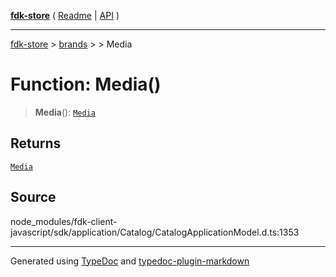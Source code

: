 [**fdk-store**](../../../README.md) ( [Readme](../../../README.md) \| [API](../../../API.md) )

---

[fdk-store](../../../API.md) > [brands](../../README.md) > [<internal>](../README.md) > Media

# Function: Media()

> **Media**(): [`Media`](../type-aliases/type-alias.Media.md)

## Returns

[`Media`](../type-aliases/type-alias.Media.md)

## Source

node_modules/fdk-client-javascript/sdk/application/Catalog/CatalogApplicationModel.d.ts:1353

---

Generated using [TypeDoc](https://typedoc.org/) and [typedoc-plugin-markdown](https://www.npmjs.com/package/typedoc-plugin-markdown)
